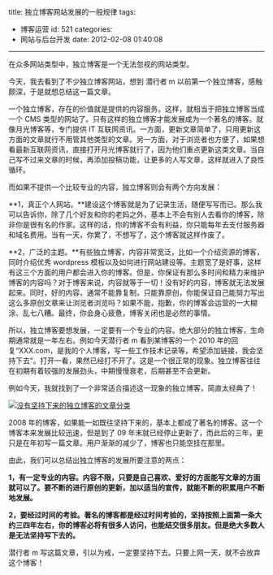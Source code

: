 title: 独立博客网站发展的一般规律
tags:

- 博客运营
  id: 521
  categories:
- 网站与后台开发
  date: 2012-02-08 01:40:08

---

在众多网站类型中，独立博客是一个无法忽视的网站类型。

今天，我去看到了不少独立博客网站，想到 潜行者 m 以前第一个独立博客，感触颇深，于是就想总结这一篇文章。

一个独立博客，存在的价值就是提供的内容服务。这样，就相当于把独立博客当成一个 CMS 类型的网站了。只有这样的独立博客才能发展成为一个著名的博客。就像月光博客等，专门提供 IT 互联网资讯。一方面，更新文章简单了，只用更新这方面的文章就行不用管其他类型的文章。另一方面，对于浏览者也方便了，如果想看最新互联网资讯，直接打开月光博客就行了，因为他们重点更新这类文章。当自己写不过来文章的时候，再添加投稿功能，让更多的人写文章，这样就进入了良性循环。

而如果不提供一个比较专业的内容，独立博客则会有两个方向发展：

**1，真正个人网站。**建设这个博客就是为了记录生活，随便写写而已。那么我可以告诉你，除了几个好友和你的老妈之外，基本上不会有别人去看你的博客，除非你是很有名的作家。这样的话，你的博客不会有利益，你只能每年去支付服务器和域名费用。当有一天，你累了，不想写了，这个博客就这样作废了。

**2，广泛的主题。**有些独立博客，内容非常宽泛，比如一个介绍资源的博客，同时介绍优秀 wordpress 模板以及如何进行网站建设等。主题宽了是好事，这样有这三个方面的用户都会进入你的博客。但是，你保证有那么多时间和精力来维护博客的内容吗？对于博客来说，内容就等于一切！没有好的内容，博客就无法发展起来。同时，好的内容，通常不能靠复制，只能靠原创，你能保证自己能努力写出这么多原创文章来让浏览者浏览吗？如果不能，抱歉，你的博客会运营的一大糊涂、乱七八糟。最终，你会身心疲惫，博客关闭也是必然的事情。

所以，独立博客要想发展，一定要有一个专业的内容。绝大部分的独立博客，生命期通常就是一年左右。例如今天潜行者 m 看到某博客的一个 2010 年的回复“XXX.com，是我的个人博客，写一些工作技术记录等，希望添加链接，我会坚持下去”。打开一看，果然已经打不开了。这是一个很正常的现象。独立博客往往在初期有着较强的发展劲头，中期慢慢衰老，后期甚至不会更新。

例如今天，我就找到了一个非常适合描述这一现象的独立博客，简直太经典了！

[![没有坚持下来的独立博客的文章分类](https://qxzm-cdn.sapi.work/blog/2012/02/blogold.jpg)](https://qxzm-cdn.sapi.work/blog/2012/02/blogold.jpg)

2008 年的博客，如果能一如既往坚持下来的，基本上都成了著名的博客。这一个博客本来发展比较迅速，但是到了 09 年末就已经停止更新了，而此后的三年，更只是在年初写一篇文章。用户渐渐的减少了，博客也只能空挂在那里。

由此，我们可以总结出独立博客的发展所要注意的两点：

**1，有一定专业的内容。内容不限，只要是自己喜欢、爱好的方面能写文章的方面就可以了。要不断的进行原创的更新，加以适当的宣传，就能不断的积累用户不断地发展。**

**2，要经过时间的考验。著名的博客都是经过时间考验的，坚持按照上面第一条大约三四年左右，你的博客必将有很多人访问，也能结交很多朋友。但是绝大多数人是无法坚持写下去的。**

潜行者 m 写这篇文章，引以为戒，一定要坚持下去。只要上网一天，就不会放弃这个博客！

